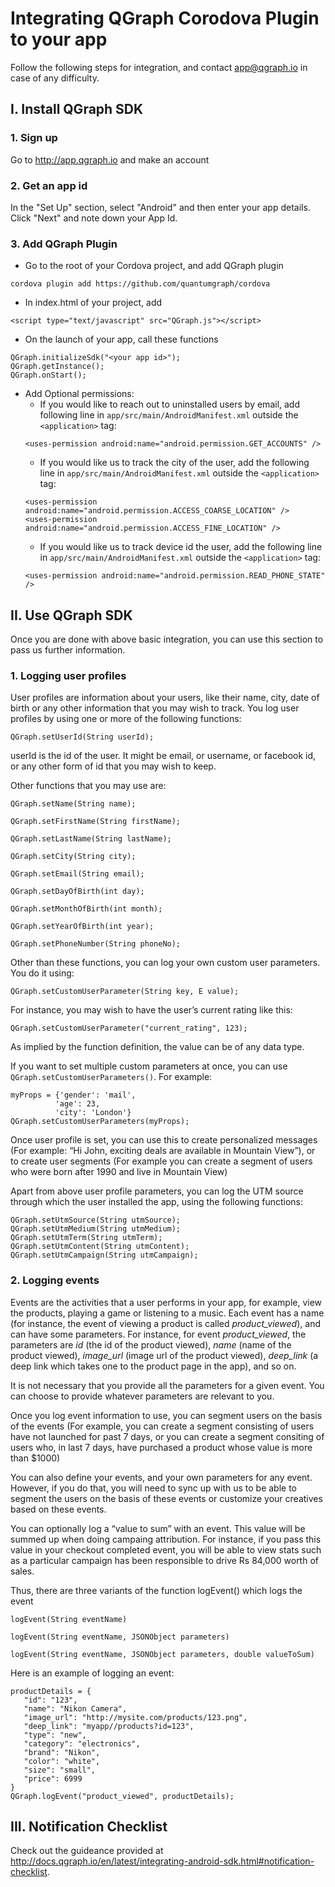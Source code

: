 Integrating QGraph Corodova Plugin to your app
==============================================
Follow the following steps for integration, and contact app@qgraph.io in case of any difficulty.

I. Install QGraph SDK
---------------------

### 1. Sign up 
Go to http://app.qgraph.io and make an account

### 2. Get an app id
In the "Set Up" section, select "Android" and then enter your app details. Click "Next" and note down your App Id.

### 3. Add QGraph Plugin
+ Go to the root of your Cordova project, and add QGraph plugin
```
cordova plugin add https://github.com/quantumgraph/cordova
```
+ In index.html of your project, add
```
<script type="text/javascript" src="QGraph.js"></script>
```

+ On the launch of your app, call these functions
```
QGraph.initializeSdk("<your app id>");
QGraph.getInstance();
QGraph.onStart();
```
+ Add Optional permissions:
   * If you would like to reach out to uninstalled users by email, add following line in `app/src/main/AndroidManifest.xml` outside the `<application>` tag:
   ```
   <uses-permission android:name="android.permission.GET_ACCOUNTS" />
   ```
   * If you would like us to track the city of the user, add the following line in    `app/src/main/AndroidManifest.xml` outside the `<application>` tag:
   ```
   <uses-permission android:name="android.permission.ACCESS_COARSE_LOCATION" />
   <uses-permission android:name="android.permission.ACCESS_FINE_LOCATION" />
   ```
   *  If you would like us to track device id the user, add the following line in    `app/src/main/AndroidManifest.xml` outside the `<application>` tag:
   ```
   <uses-permission android:name="android.permission.READ_PHONE_STATE" />
   ```

II. Use QGraph SDK
-------------------
Once you are done with above basic integration, you can use this section to pass us further information.

### 1. Logging user profiles

User profiles are information about your users, like their name, city, date of birth or any other information that you may wish to track. You log user profiles by using one or more of the following functions:

`QGraph.setUserId(String userId);`

userId is the id of the user. It might be email, or username, or facebook id, or any other form of id that you may wish to keep.

Other functions that you may use are:

`QGraph.setName(String name);`

`QGraph.setFirstName(String firstName);`

`QGraph.setLastName(String lastName);`

`QGraph.setCity(String city);`

`QGraph.setEmail(String email);`

`QGraph.setDayOfBirth(int day);`

`QGraph.setMonthOfBirth(int month);`

`QGraph.setYearOfBirth(int year);`

`QGraph.setPhoneNumber(String phoneNo);`

Other than these functions, you can log your own custom user parameters. You do it using:

`QGraph.setCustomUserParameter(String key, E value);`

For instance, you may wish to have the user’s current rating like this:

`QGraph.setCustomUserParameter("current_rating", 123);`

As implied by the function definition, the value can be of any data type.

If you want to set multiple custom parameters at once, you can use
`QGraph.setCustomUserParameters()`. For example:
```
myProps = {'gender': 'mail',
          'age': 23,
          'city': 'London'}
QGraph.setCustomUserParameters(myProps);
```

Once user profile is set, you can use this to create personalized messages (For example: “Hi John, exciting deals are available in Mountain View”), or to create user segments (For example you can create a segment of users who were born after 1990 and live in Mountain View)

Apart from above user profile parameters, you can log the UTM source through which the user installed the app, using the following functions:
```
QGraph.setUtmSource(String utmSource);
QGraph.setUtmMedium(String utmMedium);
QGraph.setUtmTerm(String utmTerm);
QGraph.setUtmContent(String utmContent);
QGraph.setUtmCampaign(String utmCampaign);
```

### 2. Logging events
Events are the activities that a user performs in your app, for example, view the products, playing a game or listening to a music. Each event has a name (for instance, the event of viewing a product is called _product_viewed_), and can have some parameters. For instance, for event _product_viewed_, the parameters are _id_ (the id of the product viewed), _name_ (name of the product viewed), _image_url_ (image url of the product viewed), _deep_link_ (a deep link which takes one to the product page in the app), and so on.

It is not necessary that you provide all the parameters for a given event. You can choose to provide whatever parameters are relevant to you.

Once you log event information to use, you can segment users on the basis of the events (For example, you can create a segment consisting of users have not launched for past 7 days, or you can create a segment consiting of users who, in last 7 days, have purchased a product whose value is more than $1000)

You can also define your events, and your own parameters for any event. However, if you do that, you will need to sync up with us to be able to segment the users on the basis of these events or customize your creatives based on these events.

You can optionally log a “value to sum” with an event. This value will be summed up when doing campaing attribution. For instance, if you pass this value in your checkout completed event, you will be able to view stats such as a particular campaign has been responsible to drive Rs 84,000 worth of sales.

Thus, there are three variants of the function logEvent() which logs the event

`logEvent(String eventName)`

`logEvent(String eventName, JSONObject parameters)`

`logEvent(String eventName, JSONObject parameters, double valueToSum)`

Here is an example of logging an event:

```
productDetails = {
   "id": "123",
   "name": "Nikon Camera",
   "image_url": "http://mysite.com/products/123.png",
   "deep_link": "myapp//products?id=123",
   "type": "new",
   "category": "electronics",
   "brand": "Nikon",
   "color": "white",
   "size": "small",
   "price": 6999
}   
QGraph.logEvent("product_viewed", productDetails);
```
III. Notification Checklist
----------------------
Check out the guideance provided at http://docs.qgraph.io/en/latest/integrating-android-sdk.html#notification-checklist.
